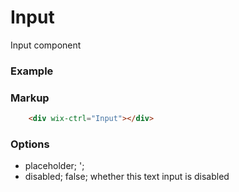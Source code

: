 # Input

Input component

### Example

### Markup
```html
    <div wix-ctrl="Input"></div>
```

### Options

* placeholder; ';
* disabled; false; whether this text input is disabled
